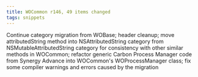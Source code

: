 ```yaml
---
title: WOCommon r146, 49 items changed
tags: snippets
---
```


Continue category migration from WOBase; header cleanup; move attributedString method into NSAttributedString category from NSMutableAttributedString category for consistency with other similar methods in WOCommon; refactor generic Carbon Process Manager code from Synergy Advance into WOCommon's WOProcessManager class; fix some compiler warnings and errors caused by the migration
